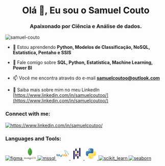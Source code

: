 <h1 align="center">Olá 👋, Eu sou o Samuel Couto</h1>
<h3 align="center">Apaixonado por Ciência e Análise de dados.</h3>

<p align="left"> <img src="https://komarev.com/ghpvc/?username=samuel-couto&label=Profile%20views&color=0e75b6&style=flat" alt="samuel-couto" /> </p>

- 🌱 Estou aprendendo **Python, Modelos de Classificação, NoSQL, Estatística, Pentaho e SSIS**

- 💬 Fale comigo sobre **SQL, Python, Estatística, Machine Learning, Power BI**

- 📫 Você me encontra através do e-mail **samuelcoutoo@outlook.com**

- 📄 Saiba mais sobre mim no meu LinkedIn [https://www.linkedin.com/in/samuelcoutoo/](https://www.linkedin.com/in/samuelcoutoo/)

<h3 align="left">Connect with me:</h3>
<p align="left">
<a href="https://linkedin.com/in/https://www.linkedin.com/in/samuelcoutoo/" target="blank"><img align="center" src="https://raw.githubusercontent.com/rahuldkjain/github-profile-readme-generator/master/src/images/icons/Social/linked-in-alt.svg" alt="https://www.linkedin.com/in/samuelcoutoo/" height="30" width="40" /></a>
</p>

<h3 align="left">Languages and Tools:</h3>
<p align="left"> <a href="https://www.figma.com/" target="_blank" rel="noreferrer"> <img src="https://www.vectorlogo.zone/logos/figma/figma-icon.svg" alt="figma" width="40" height="40"/> </a> <a href="https://www.mongodb.com/" target="_blank" rel="noreferrer"> <img src="https://raw.githubusercontent.com/devicons/devicon/master/icons/mongodb/mongodb-original-wordmark.svg" alt="mongodb" width="40" height="40"/> </a> <a href="https://www.microsoft.com/en-us/sql-server" target="_blank" rel="noreferrer"> <img src="https://www.svgrepo.com/show/303229/microsoft-sql-server-logo.svg" alt="mssql" width="40" height="40"/> </a> <a href="https://www.mysql.com/" target="_blank" rel="noreferrer"> <img src="https://raw.githubusercontent.com/devicons/devicon/master/icons/mysql/mysql-original-wordmark.svg" alt="mysql" width="40" height="40"/> </a> <a href="https://pandas.pydata.org/" target="_blank" rel="noreferrer"> <img src="https://raw.githubusercontent.com/devicons/devicon/2ae2a900d2f041da66e950e4d48052658d850630/icons/pandas/pandas-original.svg" alt="pandas" width="40" height="40"/> </a> <a href="https://www.python.org" target="_blank" rel="noreferrer"> <img src="https://raw.githubusercontent.com/devicons/devicon/master/icons/python/python-original.svg" alt="python" width="40" height="40"/> </a> <a href="https://scikit-learn.org/" target="_blank" rel="noreferrer"> <img src="https://upload.wikimedia.org/wikipedia/commons/0/05/Scikit_learn_logo_small.svg" alt="scikit_learn" width="40" height="40"/> </a> <a href="https://seaborn.pydata.org/" target="_blank" rel="noreferrer"> <img src="https://seaborn.pydata.org/_images/logo-mark-lightbg.svg" alt="seaborn" width="40" height="40"/> </a> </p>
